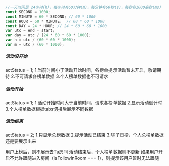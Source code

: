 ```javascript

//一天时间是 24小时(h)，每小时有60分钟(m)，每分钟有60秒(s)，每秒有1000毫秒(ms)
const SECOND = 1000; 
const MINUTE = 60 * SECOND; // 60 * 1000
const HOUR = 60 * MINUTE;  // 60 * 60 * 1000
const DAY = 24 * HOUR; // 24 * 60 * 60 * 1000
var utc = end - start;
var day = utc / (24 * 60 * 60 * 1000);
var h = utc / (60 * 60 * 1000);
var m = utc / (60 * 1000);

```
##### 活动没开始
actStatus = 1;
1.当前时间小于活动开始时间，各榜单提示活动暂未开启，敬请期待
2.不可请求各榜单数据
3.个人榜单数据也不可请求

##### 活动开始
actStatus = 1;
1.活动开始时间大于当前时间，请求各榜单数据
2.显示活动倒计时
3.个人榜单数据根据tabs切换后展示不同数据

##### 活动结束
actStatus = 2;
1.只显示总榜数据
2.提示活动已结束
3.除了日榜，个人总榜单数据还是要展示出来

用户上榜后，则不展示去Ta房间
活动结束后，个人榜单数据则不更新
如果用户开启不允许跟随进入房间（isFollowInRoom === 1），则提示该用户暂时无法跟随